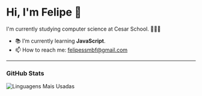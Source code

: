 # Hi, I'm Felipe 👋

I'm currently studying computer science at Cesar School. 👨🏻‍💻

- 📚 I’m currently learning **JavaScript**.
- 📫 How to reach me: [felipessmbf@gmail.com](mailto:felipessmbf@gmail.com)

---

### GitHub Stats

![Linguagens Mais Usadas](https://github-readme-stats.vercel.app/api/top-langs/?username=felipesergiob)

